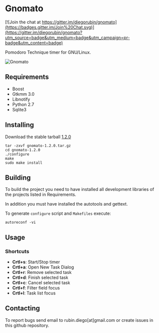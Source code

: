 Gnomato
=======

[![Join the chat at https://gitter.im/diegorubin/gnomato](https://badges.gitter.im/Join%20Chat.svg)](https://gitter.im/diegorubin/gnomato?utm_source=badge&utm_medium=badge&utm_campaign=pr-badge&utm_content=badge)

Pomodoro Technique timer for GNU/Linux.

![Gnomato](http://diegorubin.com/images/gnomato "Gnomato Interface")

## Requirements

* Boost
* Gtkmm 3.0
* Libnotify
* Python 2.7
* Sqlite3

## Installing

Download the stable tarball [1.2.0](https://github.com/diegorubin/gnomato/releases/download/1.2.0/gnomato-1.2.0.tar.gz)

    tar -zxvf gnomato-1.2.0.tar.gz
    cd gnomato-1.2.0
    ./configure
    make
    sudo make install

## Building

To build the project you need to have installed all development libraries 
of the projects listed in Requirements.

In addition you must have installed the autotools and gettext.

To generate `configure` script and `Makefiles` execute:

    autoreconf -vi

## Usage

### Shortcuts

- __Crtl+s__: Start/Stop timer
- __Crtl+a__: Open New Task Dialog 
- __Crtl+r__: Remove selected task
- __Crtl+d__: Finish selected task
- __Crtl+c__: Cancel selected task
- __Crtl+f__: Filter field focus
- __Crtl+l__: Task list focus

## Contacting

To report bugs send email to rubin.diego[at]gmail.com or
create issues in this github repository.

